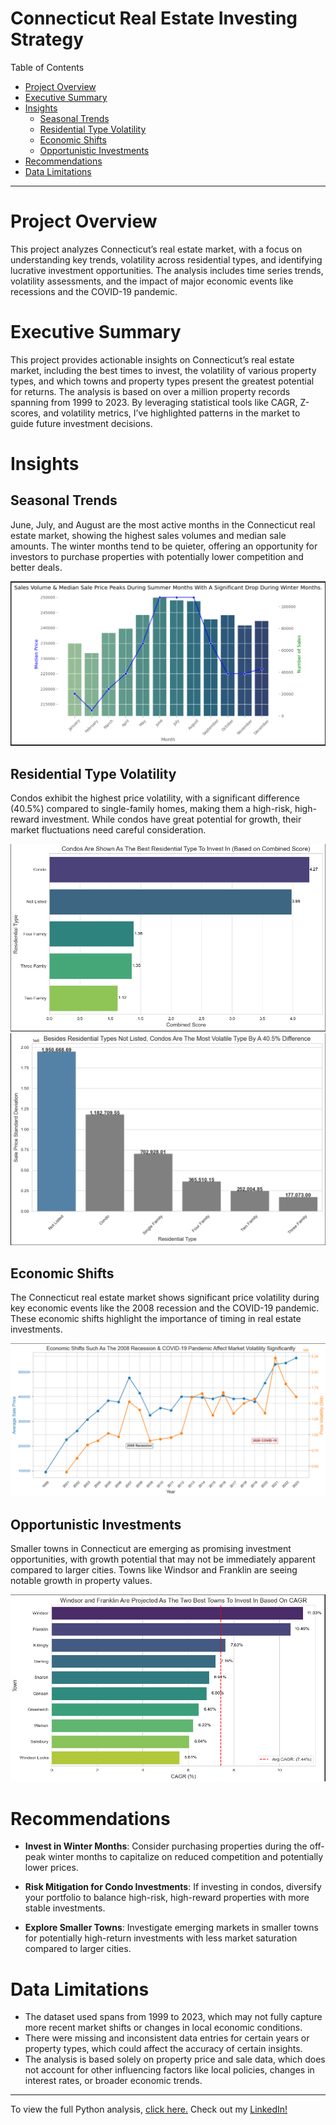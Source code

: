 # Connecticut Real Estate Investing Strategy

Table of Contents

- [Project Overview](#project-overview)
- [Executive Summary](#executive-summary)
- [Insights](#insights)
  - [Seasonal Trends](#seasonal-trends)
  - [Residential Type Volatility](#residential-type-volatility)
  - [Economic Shifts](#economic-shifts)
  - [Opportunistic Investments](#opportunistic-investments)
- [Recommendations](#recommendations)
- [Data Limitations](#data-limitations)
---
# Project Overview
This project analyzes Connecticut’s real estate market, with a focus on understanding key trends, volatility across residential types, and identifying lucrative investment opportunities. The analysis includes time series trends, volatility assessments, and the impact of major economic events like recessions and the COVID-19 pandemic.

# Executive Summary
This project provides actionable insights on Connecticut’s real estate market, including the best times to invest, the volatility of various property types, and which towns and property types present the greatest potential for returns. The analysis is based on over a million property records spanning from 1999 to 2023. By leveraging statistical tools like CAGR, Z-scores, and volatility metrics, I’ve highlighted patterns in the market to guide future investment decisions.

# Insights
## Seasonal Trends
June, July, and August are the most active months in the Connecticut real estate market, showing the highest sales volumes and median sale amounts.
The winter months tend to be quieter, offering an opportunity for investors to purchase properties with potentially lower competition and better deals.

![Monthly Historical Trends](sale_volume_dual.png)


## Residential Type Volatility
Condos exhibit the highest price volatility, with a significant difference (40.5%) compared to single-family homes, making them a high-risk, high-reward investment.
While condos have great potential for growth, their market fluctuations need careful consideration.

![Residential Type CAGR](residential_best.png)
![Residential Type Volatility](residential_volatility.png)

## Economic Shifts
The Connecticut real estate market shows significant price volatility during key economic events like the 2008 recession and the COVID-19 pandemic. These economic shifts highlight the importance of timing in real estate investments.

![Price Volatility Over Time](volatility_shift.png)

## Opportunistic Investments
Smaller towns in Connecticut are emerging as promising investment opportunities, with growth potential that may not be immediately apparent compared to larger cities. Towns like Windsor and Franklin are seeing notable growth in property values.

![Top 10 Towns CAGR](town_cagr.png)

# Recommendations
- **Invest in Winter Months**: Consider purchasing properties during the off-peak winter months to capitalize on reduced competition and potentially lower prices.

- **Risk Mitigation for Condo Investments**: If investing in condos, diversify your portfolio to balance high-risk, high-reward properties with more stable investments.

- **Explore Smaller Towns**: Investigate emerging markets in smaller towns for potentially high-return investments with less market saturation compared to larger cities.

# Data Limitations
- The dataset used spans from 1999 to 2023, which may not fully capture more recent market shifts or changes in local economic conditions.
- There were missing and inconsistent data entries for certain years or property types, which could affect the accuracy of certain insights.
- The analysis is based solely on property price and sale data, which does not account for other influencing factors like local policies, changes in interest rates, or broader economic trends.

---

To view the full Python analysis, [click here.](https://github.com/amontaywelch/ct_real_estate/blob/main/CTrealestate%20(2).ipynb)
Check out my [LinkedIn!](https://www.linkedin.com/in/amontaywelch/)
